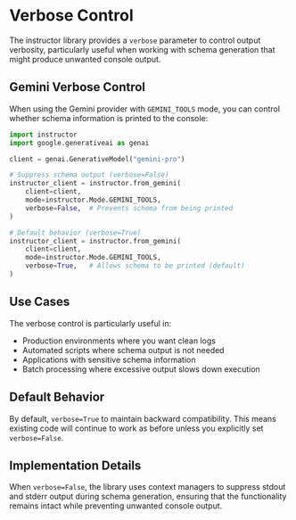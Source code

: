 # Verbose Control

The instructor library provides a `verbose` parameter to control output verbosity, particularly useful when working with schema generation that might produce unwanted console output.

## Gemini Verbose Control

When using the Gemini provider with `GEMINI_TOOLS` mode, you can control whether schema information is printed to the console:

```python
import instructor
import google.generativeai as genai

client = genai.GenerativeModel("gemini-pro")

# Suppress schema output (verbose=False)
instructor_client = instructor.from_gemini(
    client=client,
    mode=instructor.Mode.GEMINI_TOOLS,
    verbose=False,  # Prevents schema from being printed
)

# Default behavior (verbose=True)
instructor_client = instructor.from_gemini(
    client=client,
    mode=instructor.Mode.GEMINI_TOOLS,
    verbose=True,   # Allows schema to be printed (default)
)
```

## Use Cases

The verbose control is particularly useful in:

- Production environments where you want clean logs
- Automated scripts where schema output is not needed
- Applications with sensitive schema information
- Batch processing where excessive output slows down execution

## Default Behavior

By default, `verbose=True` to maintain backward compatibility. This means existing code will continue to work as before unless you explicitly set `verbose=False`.

## Implementation Details

When `verbose=False`, the library uses context managers to suppress stdout and stderr output during schema generation, ensuring that the functionality remains intact while preventing unwanted console output.

